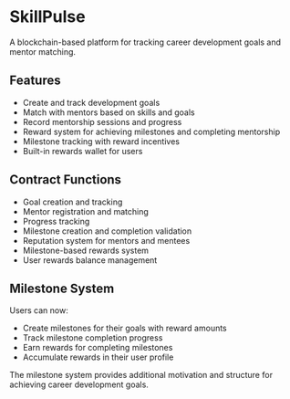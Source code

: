# SkillPulse

A blockchain-based platform for tracking career development goals and mentor matching.

## Features
- Create and track development goals
- Match with mentors based on skills and goals
- Record mentorship sessions and progress
- Reward system for achieving milestones and completing mentorship
- Milestone tracking with reward incentives
- Built-in rewards wallet for users

## Contract Functions
- Goal creation and tracking
- Mentor registration and matching
- Progress tracking 
- Milestone creation and completion validation
- Reputation system for mentors and mentees
- Milestone-based rewards system
- User rewards balance management

## Milestone System
Users can now:
- Create milestones for their goals with reward amounts
- Track milestone completion progress
- Earn rewards for completing milestones
- Accumulate rewards in their user profile

The milestone system provides additional motivation and structure for achieving career development goals.
